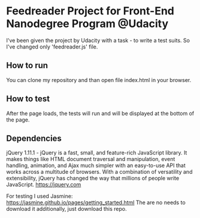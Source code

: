 # Feedreader Project for Front-End Nanodegree Program @Udacity
I've been given the project by Udacity with a task - to write a test suits. So I've changed only 'feedreader.js' file.

## How to run
You can clone my repository and than open file index.html in your browser.

## How to test
After the page loads, the tests will run and will be displayed at the bottom of the page.

## Dependencies
jQuery 1.11.1 - jQuery is a fast, small, and feature-rich JavaScript library. It makes things like HTML document traversal and manipulation, event handling, animation, and Ajax much simpler with an easy-to-use API that works across a multitude of browsers. With a combination of versatility and extensibility, jQuery has changed the way that millions of people write JavaScript. https://jquery.com

For testing I used Jasmine: https://jasmine.github.io/pages/getting_started.html
The are no needs to download it additionally, just download this repo.
